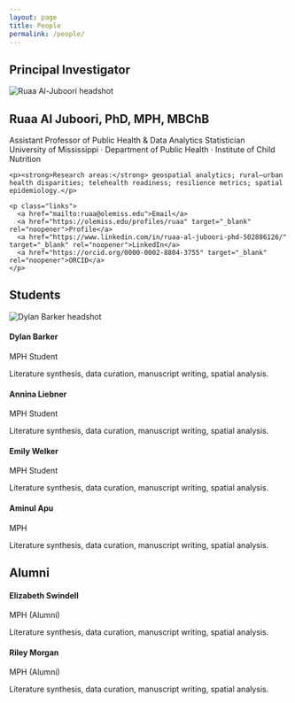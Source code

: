 ```yaml
---
layout: page
title: People
permalink: /people/
---
```


## Principal Investigator

<div class="people-hero">
 <img src="{{ '/assets/ruaa.png' | relative_url }}" alt="Ruaa Al-Juboori headshot">
  <div>
    <h2 class="name">Ruaa Al Juboori, PhD, MPH, MBChB</h2>
    <div class="title">Assistant Professor of Public Health & Data Analytics Statistician</div>
    <div class="affil">University of Mississippi · Department of Public Health · Institute of Child Nutrition</div>

    <p><strong>Research areas:</strong> geospatial analytics; rural–urban health disparities; telehealth readiness; resilience metrics; spatial epidemiology.</p>

    <p class="links">
      <a href="mailto:ruaa@olemiss.edu">Email</a>
      <a href="https://olemiss.edu/profiles/ruaa" target="_blank" rel="noopener">Profile</a>
      <a href="https://www.linkedin.com/in/ruaa-al-juboori-phd-502886126/" target="_blank" rel="noopener">LinkedIn</a>
      <a href="https://orcid.org/0000-0002-8804-3755" target="_blank" rel="noopener">ORCID</a>
    </p>
  </div>
</div>

## Students

<div class="card person">
  <img class="avatar" src="{{ '/assets/dylan.png' | relative_url }}" alt="Dylan Barker headshot">
  <div>
    <h4>Dylan Barker</h4>
    <div class="role">MPH Student</div>
    <p>Literature synthesis, data curation, manuscript writing, spatial analysis.</p>
  </div>
</div>




  <div class="card">
    <h4>Annina Liebner</h4>
    <div class="role">MPH Student</div>
    <p>Literature synthesis, data curation, manuscript writing, spatial analysis.</p>
  </div>

  <div class="card">
    <h4>Emily Welker</h4>
    <div class="role">MPH Student</div>
    <p>Literature synthesis, data curation, manuscript writing, spatial analysis.</p>
  </div>

  <div class="card">
    <h4>Aminul Apu</h4>
    <div class="role">MPH</div>
    <p>Literature synthesis, data curation, manuscript writing, spatial analysis.</p>
  </div>
</div>

## Alumni

<div class="cards">
  <div class="card">
    <h4>Elizabeth Swindell</h4>
    <div class="role">MPH (Alumni)</div>
    <p>Literature synthesis, data curation, manuscript writing, spatial analysis.</p>
  </div>

  <div class="card">
    <h4>Riley Morgan</h4>
    <div class="role">MPH (Alumni)</div>
    <p>Literature synthesis, data curation, manuscript writing, spatial analysis.</p>
  </div>
</div>
